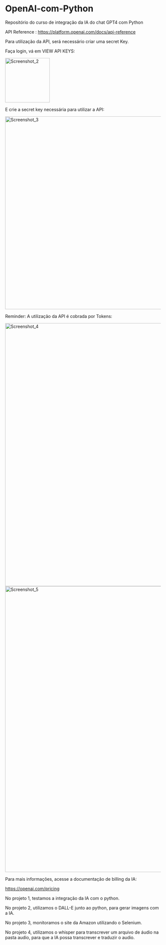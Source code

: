 # OpenAI-com-Python

Repositório do curso de integração da IA do chat GPT4 com Python

API Reference : https://platform.openai.com/docs/api-reference

Para utilização da API, será necessário criar uma secret Key.

Faça login, vá em VIEW API KEYS:

<img width="144" alt="Screenshot_2" src="https://github.com/PedroPauloAguiar/Open-AI-with-Python/assets/114187874/3a58161c-82a0-4cc9-b760-e712ea11ca48">

E crie a secret key necessária para utilizar a API:

<img width="624" alt="Screenshot_3" src="https://github.com/PedroPauloAguiar/Open-AI-with-Python/assets/114187874/2b36b2a7-02ae-41de-95b7-62026558ae2d">

Reminder:
A utilização da API é cobrada por Tokens:

<img width="851" alt="Screenshot_4" src="https://github.com/PedroPauloAguiar/Open-AI-with-Python/assets/114187874/43cc2dd2-bda6-4a30-b5bd-3ffb12badcd8">

<img width="925" alt="Screenshot_5" src="https://github.com/PedroPauloAguiar/Open-AI-with-Python/assets/114187874/6b2591c0-4f46-44f8-8c09-f1a8d4549cc6">

Para mais informações, acesse a documentação de billing da IA:

https://openai.com/pricing

No projeto 1, testamos a integração da IA com o python.

No projeto 2, utilizamos o DALL-E junto ao python, para gerar imagens com a IA.

No projeto 3, monitoramos o site da Amazon utilizando o Selenium.

No projeto 4, utilizamos o whisper para transcrever um arquivo de áudio na pasta audio, para que a IA possa transcrever e traduzir o audio.
